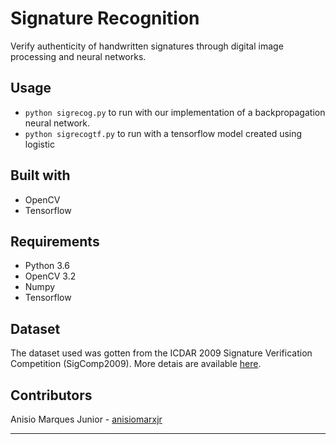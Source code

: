 # Signature Recognition

Verify authenticity of handwritten signatures through digital image processing and neural networks.

## Usage
- `python sigrecog.py` to run with our implementation of a backpropagation neural network.
- `python sigrecogtf.py` to run with a tensorflow model created using logistic

## Built with
- OpenCV
- Tensorflow

## Requirements
- Python 3.6
- OpenCV 3.2
- Numpy
- Tensorflow

## Dataset
The dataset used was gotten from the ICDAR 2009 Signature Verification Competition (SigComp2009).
More detais are available [here](http://www.iapr-tc11.org/mediawiki/index.php?title=ICDAR_2009_Signature_Verification_Competition_(SigComp2009)).

## Contributors
Anisio Marques Junior - [anisiomarxjr](https://github.com/anisiomarxjr)

---
